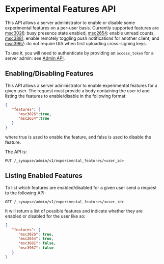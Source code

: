 # Experimental Features API

This API allows a server administrator to enable or disable some experimental features on a per-user
basis. Currently supported features are [msc3026](https://github.com/matrix-org/matrix-spec-proposals/pull/3026): busy 
presence state enabled, [msc2654](https://github.com/matrix-org/matrix-spec-proposals/pull/2654): enable unread counts,
[msc3881](https://github.com/matrix-org/matrix-spec-proposals/pull/3881): enable remotely toggling push notifications 
for another client, and [msc3967](https://github.com/matrix-org/matrix-spec-proposals/pull/3967): do not require
UIA when first uploading cross-signing keys. 


To use it, you will need to authenticate by providing an `access_token`
for a server admin: see [Admin API](../usage/administration/admin_api/).

## Enabling/Disabling Features

This API allows a server administrator to enable experimental features for a given user. The request must 
provide a body containing the user id and listing the features to enable/disable in the following format:
```json
{
   "features": {
      "msc3026":true,
      "msc2654":true
   }
}
```
where true is  used to enable the feature, and false is used to disable the feature.


The API is:

```
PUT /_synapse/admin/v1/experimental_features/<user_id>
```

## Listing Enabled Features
 
To list which features are enabled/disabled for a given user send a request to the following API:

```
GET /_synapse/admin/v1/experimental_features/<user_id>
```

It will return a list of possible features and indicate whether they are enabled or disabled for the
user like so:
```json
{
   "features": {
      "msc3026": true,
      "msc2654": true,
      "msc3881": false,
      "msc3967": false
   }
}
```
